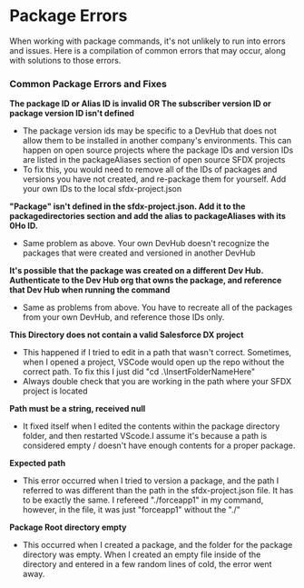 # Package Errors

When working with package commands, it's not unlikely to run into errors and issues. Here is a compilation of common errors that may occur, along with solutions to those errors.

### Common Package Errors and Fixes

**The package ID or Alias ID is invalid OR The subscriber version ID or package version ID isn't defined**

* The package version ids may be specific to a DevHub that does not allow them to be installed in another company's environments. This can happen on open source projects where the package IDs and version IDs are listed in the packageAliases section of open source SFDX projects
* To fix this, you would need to remove all of the IDs of packages and versions you have not created, and re-package them for yourself. Add your own IDs to the local sfdx-project.json

**"Package" isn't defined in the sfdx-project.json. Add it to the packagedirectories section and add the alias to packageAliases with its 0Ho ID.**

* Same problem as above. Your own DevHub doesn't recognize the packages that were created and versioned in another DevHub

**It's possible that the package was created on a different Dev Hub. Authenticate to the Dev Hub org that owns the package, and reference that Dev Hub when running the command**

* Same as problems from above. You have to recreate all of the packages from your own DevHub, and reference those IDs only.

**This Directory does not contain a valid Salesforce DX project**

* This happened if I tried to edit in a path that wasn't correct. Sometimes, when I opened a project, VSCode would open up the repo without the correct path. To fix this I just did "cd .\InsertFolderNameHere"
* Always double check that you are working in the path where your SFDX project is located

**Path must be a string, received null**

* It fixed itself when I edited the contents within the package directory folder, and then restarted VScode.I assume it's because a path is considered empty / doesn't have enough contents for a proper package.

**Expected path**

* This error occurred when I tried to version a package, and the path I referred to was different than the path in the sfdx-project.json file. It has to be exactly the same. I refereed "./forceapp1" in my command, however, in the file, it was just "forceapp1" without the "./"

**Package Root directory empty**

* This occurred when I created a package, and the folder for the package directory was empty. When I created an empty file inside of the directory and entered in a few random lines of cold, the error went away.

